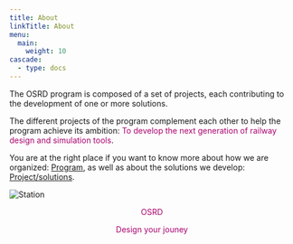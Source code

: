 ```yaml
---
title: About
linkTitle: About
menu:
  main:
    weight: 10
cascade:
  - type: docs
---
```


The OSRD program is composed of a set of projects, each contributing to the development of one or more solutions.

The different projects of the program complement each other to help the program achieve its ambition: <font color=#aa026d>To develop the next generation of railway design and simulation tools</font>.

You are at the right place if you want to know more about how we are organized: [Program](./program), as well as about the solutions we develop: [Project/solutions](./project/).

![Station](station.jpg)

<font color=#aa026d>
<center>OSRD

Design your jouney

</center>
</font>
